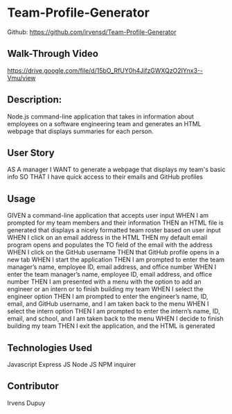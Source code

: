 # Team-Profile-Generator

Github: https://github.com/irvensd/Team-Profile-Generator

## Walk-Through Video 
https://drive.google.com/file/d/15bO_RfUY0h4JifzGWXQzO2IYnx3--Vmu/view

## Description:
Node.js command-line application that takes in information about employees on a software engineering team and generates an HTML webpage that displays summaries for each person.

## User Story 
AS A manager
I WANT to generate a webpage that displays my team's basic info
SO THAT I have quick access to their emails and GitHub profiles

## Usage 
GIVEN a command-line application that accepts user input
WHEN I am prompted for my team members and their information
THEN an HTML file is generated that displays a nicely formatted team roster based on user input
WHEN I click on an email address in the HTML
THEN my default email program opens and populates the TO field of the email with the address
WHEN I click on the GitHub username
THEN that GitHub profile opens in a new tab
WHEN I start the application
THEN I am prompted to enter the team manager’s name, employee ID, email address, and office number
WHEN I enter the team manager’s name, employee ID, email address, and office number
THEN I am presented with a menu with the option to add an engineer or an intern or to finish building my team
WHEN I select the engineer option
THEN I am prompted to enter the engineer’s name, ID, email, and GitHub username, and I am taken back to the menu
WHEN I select the intern option
THEN I am prompted to enter the intern’s name, ID, email, and school, and I am taken back to the menu
WHEN I decide to finish building my team
THEN I exit the application, and the HTML is generated

## Technologies Used 
Javascript
Express JS
Node JS 
NPM
inquirer

## Contributor 
Irvens Dupuy 